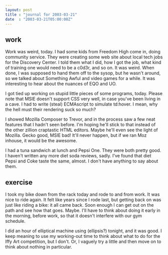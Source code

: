 ```yaml
---
layout: post
title : "journal for 2003-03-21"
date  : "2003-03-21T05:00:00Z"
---
```

## work

Work was weird, today.  I had some kids from Freedom High come in, doing community service.  They were creating some web site about local tech jobs for the Discovery Center.  I told them what I did, how I got the job, what kind of training one would need to be a c0d3r, and so on.  It was weird.  When done, I was supposed to hand them off to the sysop, but he wasn't around, so we talked about Something Awful and video games for a while.  It was interesting to hear about the nuances of EQO and UO.

I got tied up working on stupid little pieces of some programs, today.  Please note that MSIE doesn't support CSS very well, in case you've been living in a cave.  I had to write (steal) ECMAscript to simulate td:hover.  I mean, why the hell must their rendering suck so much?

I showed Mozilla Composer to Trevor, and in the process saw a few neat features that I hadn't seen before.  I'm hoping he'll stick to that instead of the other zillion craptastic HTML editors.  Maybe he'll even see the light of Mozilla. Gecko good, MSIE bad!  It'll never happen, but if we ran Moz inhouse, it would be the awesome.

I had a tuna sandwich at lunch and Pepsi One.  They were both pretty good.  I haven't written any more diet soda reviews, sadly.  I've found that diet Pepsi and Coke taste the same, almost.  I don't have anything to say about them.

## exercise

I took my bike down from the rack today and rode to and from work.  It was nice to ride again.  It felt like years since I rode last, but getting back on was just like riding a bike: it all came back.  Soon enough I can get out on the path and see how that goes.  Maybe.  I'll have to think about doing it early in the morning, before work, so that it doesn't interfere with our gym schedule.

I did an hour of elliptical machine using (ellipsis?) tonight, and it was good. I keep meaning to use my working-out time to think about what to do for the Iffy Art competition, but I don't.  Or, I vaguely try a little and then move on to think about nothing in particular.

